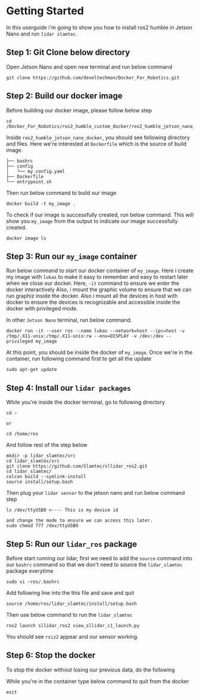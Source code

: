 # Getting Started

In this userguide i'm going to show you how to install ros2 humble in Jetson Nano
and run `lidar slamtec`.

## Step 1: Git Clone below directory
Open Jetson Nano and open new terminal and run below command
```
git clone https://github.com/develtechmon/Docker_For_Robotics.git
```

## Step 2: Build our docker image
Before building our docker image, please follow below step
```
cd /Docker_For_Robotics/ros2_humble_custom_docker/ros2_humble_jetson_nano_docker
```
Inside `ros2_humble_jetson_nano_docker`, you should see following directory and files.
Here we're interested at `Dockerfile` which is the source of build image.
```
├── bashrc
├── config
│   └── my_config.yaml
├── Dockerfile
└── entrypoint.sh
```
Then run below command to build our image
```
docker build -t my_image .
```
To check if our image is successfully created, run below command. 
This will show you `my_image` from the output to indicate our image successfully created.
```
docker image ls
```
## Step 3: Run our `my_image` container

Run below command to start our docker container of `my_image`.
Here i create my image with `lukas` to make it easy to remember and easy to restart later when we close our docker.
Here, `-it` command to ensure we enter the docker interactively
Also, i mount the graphic volume to ensure that we can run graphiz inside the docker.
Also i mount all the devices in host with docker to ensure the devices is recognizable and accessible inside the docker with privileged mode.

In other `Jetson Nano` terminal, run below command.
```
docker run -it --user ros --name lukas --network=host --ipc=host -v /tmp/.X11-unix:/tmp/.X11-unix:rw --env=DISPLAY -v /dev:/dev --privileged my_image
```

At this point, you should be inside the docker of `my_image`. Once we're in the container, run following command first to get all the update
```
sudo apt-get update
```
## Step 4: Install our `lidar packages`

While you're inside the docker terminal, go to following directory
```
cd ~

or

cd /home/ros
```

And follow rest of the step below
```
mkdir -p lidar_slamtec/src
cd lidar_slamtec/src
git clone https://github.com/Slamtec/sllidar_ros2.git
cd lidar_slamtec/
colcon build --symlink-install
source install/setup.bash
```
Then plug your `lidar sensor` to the jetson nano and run below command step
```
ls /dev/ttyUSB0 <---- This is my device id

and change the mode to ensure we can access this later.
sudo chmod 777 /dev/ttyUSB0
```

## Step 5: Run our `lidar_ros` package

Before start running our lidar, first we need to add the `source` command into our `bashrc` command
so that we don't need to source the `lidar_slamtec` package everytime
```
sudo vi ~ros/.bashrc
```
Add following line into the this file and save and quit
```
source /home/ros/lidar_slamtec/install/setup.bash 
```

Then use below command to run the `lidar_slamtec`
```
ros2 launch sllidar_ros2 view_sllidar_c1_launch.py
```
You should see `rviz2` appear and our sensor working.

## Step 6: Stop the docker 

To stop the docker without losing our previous data, do the following

While you're in the container type below command to quit from the docker
```
exit
```
```

```
